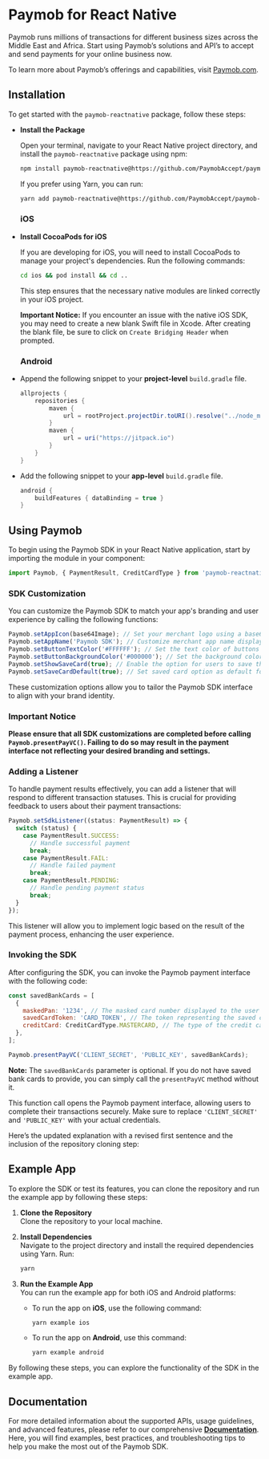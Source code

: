 # Paymob for React Native

Paymob runs millions of transactions for different business sizes across the Middle East and Africa. Start using Paymob’s solutions and API’s to accept and send payments for your online business now.

To learn more about Paymob’s offerings and capabilities, visit [Paymob.com](https://www.paymob.com).

## Installation

To get started with the `paymob-reactnative` package, follow these steps:

- **Install the Package**

  Open your terminal, navigate to your React Native project directory, and install the `paymob-reactnative` package using npm:

  ```bash
  npm install paymob-reactnative@https://github.com/PaymobAccept/paymob-reactnative-sdk.git
  ```

  If you prefer using Yarn, you can run:

  ```bash
  yarn add paymob-reactnative@https://github.com/PaymobAccept/paymob-reactnative-sdk.git
  ```

  ### iOS

- **Install CocoaPods for iOS**

  If you are developing for iOS, you will need to install CocoaPods to manage your project's dependencies. Run the following commands:

  ```bash
  cd ios && pod install && cd ..
  ```

  This step ensures that the necessary native modules are linked correctly in your iOS project.

  **Important Notice:** If you encounter an issue with the native iOS SDK, you may need to create a new blank Swift file in Xcode. After creating the blank file, be sure to click on `Create Bridging Header` when prompted.

  ### Android

- Append the following snippet to your **project-level** `build.gradle` file.
  ```java
  allprojects {
      repositories {
          maven {
              url = rootProject.projectDir.toURI().resolve("../node_modules/paymob-reactnative/android/libs")
          }
          maven {
              url = uri("https://jitpack.io")
          }
      }
  }
  ```
- Add the following snippet to your **app-level** `build.gradle` file.
  ```java
  android {
      buildFeatures { dataBinding = true }
  }
  ```

## Using Paymob

To begin using the Paymob SDK in your React Native application, start by importing the module in your component:

```javascript
import Paymob, { PaymentResult, CreditCardType } from 'paymob-reactnative';
```

### SDK Customization

You can customize the Paymob SDK to match your app's branding and user experience by calling the following functions:

```javascript
Paymob.setAppIcon(base64Image); // Set your merchant logo using a base64 encoded image
Paymob.setAppName('Paymob SDK'); // Customize merchant app name displayed in the Paymob interface
Paymob.setButtonTextColor('#FFFFFF'); // Set the text color of buttons in the SDK
Paymob.setButtonBackgroundColor('#000000'); // Set the background color of buttons in the SDK
Paymob.setShowSaveCard(true); // Enable the option for users to save their cards
Paymob.setSaveCardDefault(true); // Set saved card option as default for transactions
```

These customization options allow you to tailor the Paymob SDK interface to align with your brand identity.

### Important Notice

**Please ensure that all SDK customizations are completed before calling `Paymob.presentPayVC()`. Failing to do so may result in the payment interface not reflecting your desired branding and settings.**

### Adding a Listener

To handle payment results effectively, you can add a listener that will respond to different transaction statuses. This is crucial for providing feedback to users about their payment transactions:

```javascript
Paymob.setSdkListener((status: PaymentResult) => {
  switch (status) {
    case PaymentResult.SUCCESS:
      // Handle successful payment
      break;
    case PaymentResult.FAIL:
      // Handle failed payment
      break;
    case PaymentResult.PENDING:
      // Handle pending payment status
      break;
  }
});
```

This listener will allow you to implement logic based on the result of the payment process, enhancing the user experience.

### Invoking the SDK

After configuring the SDK, you can invoke the Paymob payment interface with the following code:

```javascript
const savedBankCards = [
  {
    maskedPan: '1234', // The masked card number displayed to the user
    savedCardToken: 'CARD_TOKEN', // The token representing the saved card
    creditCard: CreditCardType.MASTERCARD, // The type of the credit card (e.g., Mastercard)
  },
];

Paymob.presentPayVC('CLIENT_SECRET', 'PUBLIC_KEY', savedBankCards);
```

**Note:** The `savedBankCards` parameter is optional. If you do not have saved bank cards to provide, you can simply call the `presentPayVC` method without it.

This function call opens the Paymob payment interface, allowing users to complete their transactions securely. Make sure to replace `'CLIENT_SECRET'` and `'PUBLIC_KEY'` with your actual credentials.

Here’s the updated explanation with a revised first sentence and the inclusion of the repository cloning step:

## Example App

To explore the SDK or test its features, you can clone the repository and run the example app by following these steps:

1. **Clone the Repository**  
   Clone the repository to your local machine.

2. **Install Dependencies**  
   Navigate to the project directory and install the required dependencies using Yarn. Run:

   ```bash
   yarn
   ```

3. **Run the Example App**  
   You can run the example app for both iOS and Android platforms:

   - To run the app on **iOS**, use the following command:

     ```bash
     yarn example ios
     ```

   - To run the app on **Android**, use this command:

     ```bash
     yarn example android
     ```

By following these steps, you can explore the functionality of the SDK in the example app.

## Documentation

For more detailed information about the supported APIs, usage guidelines, and advanced features, please refer to our comprehensive [**Documentation**](https://developers.paymob.com/). Here, you will find examples, best practices, and troubleshooting tips to help you make the most out of the Paymob SDK.
